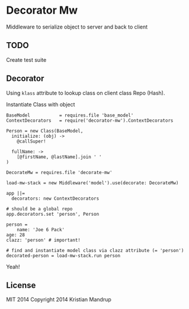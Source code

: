 # Decorator Mw

Middleware to serialize object to server and back to client

## TODO

Create test suite

## Decorator

Using `klass` attribute to lookup class on client class Repo (Hash).

Instantiate Class with object

```LiveScript
BaseModel           = requires.file 'base_model'
ContextDecorators   = require('decorator-mw').ContextDecorators

Person = new Class(BaseModel,
  initialize: (obj) ->
    @callSuper!

  fullName: ->
    [@firstName, @lastName].join ' '
)

DecorateMw = requires.file 'decorate-mw'

load-mw-stack = new Middleware('model').use(decorate: DecorateMw)

app ||=
  decorators: new ContextDecorators

# should be a global repo
app.decorators.set 'person', Person

person =
    name: 'Joe 6 Pack'
age: 28
clazz: 'person' # important!

# find and instantiate model class via clazz attribute (= 'person')
decorated-person = load-mw-stack.run person
```

Yeah!

## License

MIT 2014
Copyright 2014 Kristian Mandrup
